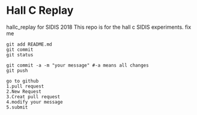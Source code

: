 Hall C Replay
=============

hallc_replay for SIDIS 2018
This repo is for the hall c SIDIS experiments.
fix me
```
git add README.md 
git commit
git status 

git commit -a -m "your message" #-a means all changes
git push

go to github
1.pull request
2.New Request
3.Creat pull request
4.modify your message
5.submit
```
